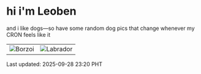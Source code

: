# hi i'm Leoben

and i like dogs—so have some random dog pics that change whenever my CRON feels like it

|  |  |
|--------|----------|
| ![Borzoi](https://random-dog-vercel.vercel.app/api/random-borzoi?v=1759072838) | ![Labrador](https://random-dog-vercel.vercel.app/api/random-labrador?v=1759072838) |

Last updated: 2025-09-28 23:20 PHT
